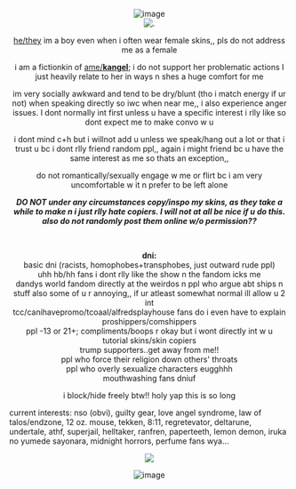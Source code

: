 <p align="center"

![image](https://github.com/user-attachments/assets/ca2d3b44-f23e-4de6-aaec-ac21ec71a15b)
<br>
 ![.](https://i.ibb.co/sg3VcY7/IMG-7572.gif)

<p align="center"

<ins>he/they</ins> im a boy even when i often wear female skins,, pls do not address me as a female

<p align="center"
  
i am a fictionkin of <ins>ame/**kangel**</ins>; i do not support her problematic actions I just heavily relate to her in ways n shes a huge comfort for me

<p align="center"
  
im very socially awkward and tend to be dry/blunt (tho i match energy if ur not) when speaking directly so iwc when near me,, i also experience anger issues. I dont normally int first unless u have a specific interest i rlly like so dont expect me to make convo w u
<p align="center"
  
i dont mind c+h but i willnot add u unless we speak/hang out a lot or that i trust u bc i dont rlly friend random ppl,, again i might friend bc u have the same interest as me so thats an exception,,

  <p align="center"

do not romantically/sexually engage w me or flirt bc i am very uncomfortable w it n prefer to be left alone

<p align="center"

***DO NOT under any circumstances copy/inspo my skins, as they take a while to make n i just rlly hate copiers. I will not at all be nice if u do this. also do not randomly post them online w/o permission??***

<br>
<p align="center"

**dni:**
<br>
basic dni (racists, homophobes+transphobes, just outward rude ppl)
<br>
uhh hb/hh fans i dont rlly like the show n the fandom icks me
<br>
dandys world fandom directly at the weirdos n ppl who argue abt ships n stuff also some of u r annoying,, if ur atleast somewhat normal ill allow u 2 int
<br>
tcc/canihavepromo/tcoaal/alfredsplayhouse fans do i even have to explain
<br>
proshippers/comshippers
<br>
ppl -13 or 21+; compliments/boops r okay but i wont directly int w u
<br>
tutorial skins/skin copiers
<br>
trump supporters..get away from me!!
<br>
ppl who force their religion down others' throats
<br>
ppl who overly sexualize characters eugghhh
<br>
mouthwashing fans dniuf

<p align="center"

i block/hide freely btw!! holy yap this is so long

current interests:
nso (obvi), guilty gear, love angel syndrome, law of talos/endzone, 12 oz. mouse, tekken, 8:11, regretevator, deltarune, undertale, athf, superjail, helltaker, ranfren, paperteeth, lemon demon, iruka no yumede sayonara, midnight horrors, perfume fans wya...

<p align="center"

![](https://komarev.com/ghpvc/?username=chewbiscuits&color=FFFFFF&style=plastic&label=ꜛ+nerds)

<p align="center"

![image](https://github.com/user-attachments/assets/4647bf58-7343-4c45-a774-1a6b3dae8b03)
